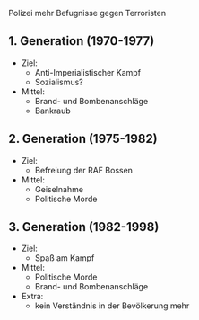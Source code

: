 Polizei mehr Befugnisse gegen Terroristen

## 1. Generation (1970-1977)
- Ziel:
	- Anti-Imperialistischer Kampf
	- Sozialismus?
- Mittel:
	- Brand- und Bombenanschläge
	- Bankraub

## 2. Generation (1975-1982)
- Ziel:
	- Befreiung der RAF Bossen
- Mittel:
	- Geiselnahme
	- Politische Morde

## 3. Generation (1982-1998)
- Ziel:
	- Spaß am Kampf
- Mittel:
	- Politische Morde
	- Brand- und Bombenanschläge
- Extra:
	- kein Verständnis in der Bevölkerung mehr
